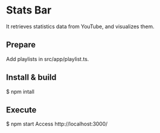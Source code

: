 # Stats Bar

It retrieves statistics data from YouTube, and visualizes them.

## Prepare

Add playlists in src/app/playlist.ts.

## Install & build

$ npm intall

## Execute

$ npm start
Access http://localhost:3000/
